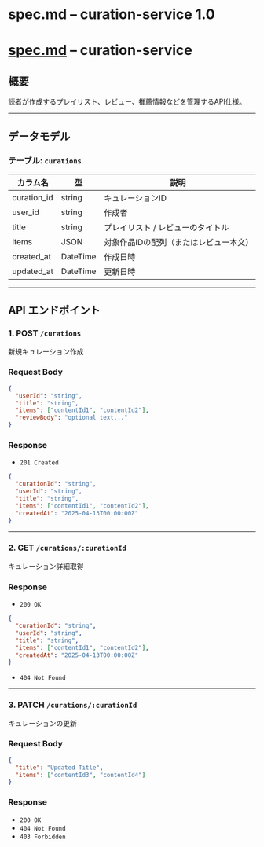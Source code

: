 # spec.md – curation-service 1.0

# [spec.md](http://spec.md/) – curation-service

## 概要

読者が作成するプレイリスト、レビュー、推薦情報などを管理するAPI仕様。

---

## データモデル

### テーブル: `curations`

| カラム名 | 型 | 説明 |
| --- | --- | --- |
| curation_id | string | キュレーションID |
| user_id | string | 作成者 |
| title | string | プレイリスト / レビューのタイトル |
| items | JSON | 対象作品IDの配列（またはレビュー本文） |
| created_at | DateTime | 作成日時 |
| updated_at | DateTime | 更新日時 |

---

## API エンドポイント

### 1. POST `/curations`

新規キュレーション作成

### Request Body

```json
{
  "userId": "string",
  "title": "string",
  "items": ["contentId1", "contentId2"],
  "reviewBody": "optional text..."
}

```

### Response

- `201 Created`

```json
{
  "curationId": "string",
  "userId": "string",
  "title": "string",
  "items": ["contentId1", "contentId2"],
  "createdAt": "2025-04-13T00:00:00Z"
}

```

---

### 2. GET `/curations/:curationId`

キュレーション詳細取得

### Response

- `200 OK`

```json
{
  "curationId": "string",
  "userId": "string",
  "title": "string",
  "items": ["contentId1", "contentId2"],
  "createdAt": "2025-04-13T00:00:00Z"
}

```

- `404 Not Found`

---

### 3. PATCH `/curations/:curationId`

キュレーションの更新

### Request Body

```json
{
  "title": "Updated Title",
  "items": ["contentId3", "contentId4"]
}

```

### Response

- `200 OK`
- `404 Not Found`
- `403 Forbidden`
